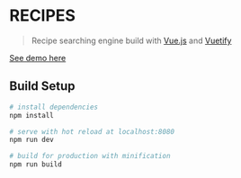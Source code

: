 # RECIPES

> Recipe searching engine build with [Vue.js](https://vuejs.org/) and [Vuetify](https://vuetifyjs.com/)

[See demo here](https://froston.github.io/recipes)

## Build Setup

``` bash
# install dependencies
npm install

# serve with hot reload at localhost:8080
npm run dev

# build for production with minification
npm run build

```

